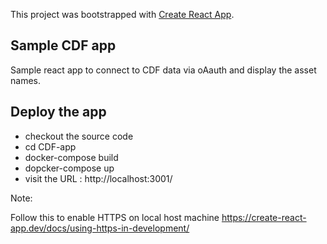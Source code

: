 This project was bootstrapped with [Create React App](https://github.com/facebook/create-react-app).

## Sample CDF app

Sample react app to connect to CDF data via oAauth and display the asset names.


## Deploy the app

 - checkout the source code
 - cd CDF-app
 - docker-compose build
 - dopcker-compose up 
 - visit the URL : http://localhost:3001/


Note: 

Follow this to enable HTTPS on local host machine
https://create-react-app.dev/docs/using-https-in-development/



